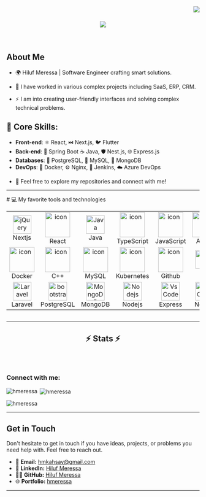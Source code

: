 <img align="right" src="https://visitor-badge.laobi.icu/badge?page_id=Createdd.Createdd">

<h1 align="center">
  <a href="https://git.io/typing-svg">
    <img src="https://readme-typing-svg.herokuapp.com/?lines=Hello,+There!+👋;I'm+Hiluf....;Nice+to+meet+you!&center=true&size=30">
  </a>
</h1>

<br>

## About Me

* 🌍 Hiluf Meressa | Software Engineer crafting smart solutions.

* 💼 I have worked in various complex projects including SaaS, ERP, CRM.

* ⚡ I am into creating user-friendly interfaces and solving complex technical problems.
  
## 🧠 Core Skills:

- **Front-end**: ⚛️ React, ⏭️ Next.js, 🐦 Flutter 
- **Back-end**:  🌱 Spring Boot ☕ Java, 🛡️ Nest.js, 🌐 Express.js
- **Databases**: 🐘 PostgreSQL, 🐬 MySQL, 🍃 MongoDB
- **DevOps**:    🐳 Docker, ⚙️ Nginx, 🧩 Jenkins, ☁️ Azure DevOps 



* 🤝 Feel free to explore my repositories and connect with me!


<hr>
#  💻 My favorite tools and technologies

<div style="display: flex; align-items: flex-start; align: center">
<table>
<tr>
  <td align="center" width="96">
        <img src="https://skillicons.dev/icons?i=nextjs" width="48" height="48" alt="jQuery" />
      <br>Nextjs
  </td>
  <td align="center" width="96">
        <img src="https://techstack-generator.vercel.app/react-icon.svg" alt="icon" width="65" height="65" />
      <br>React
  </td>
  <td align="center" width="96">
      <img src="https://skillicons.dev/icons?i=java" width="48" height="48" alt="Java" />
      <br>Java
    </td>
  <td align="center" width="96">
        <img src="https://techstack-generator.vercel.app/ts-icon.svg" alt="icon" width="65" height="65" />
      <br>TypeScript
  </td>
  <td align="center" width="96">
        <img src="https://techstack-generator.vercel.app/js-icon.svg" alt="icon" width="65" height="65" />
      <br>JavaScript
  </td>
  <td align="center" width="96">
        <img src="https://skillicons.dev/icons?i=azure" alt="icon" width="65" height="65" />
      <br>Azure
  </td>
  </tr>
  <tr>
   <td align="center" width="96">
        <img src="https://techstack-generator.vercel.app/docker-icon.svg" alt="icon" width="65" height="65" />
      <br>Docker
    </td>
    <td align="center" width="96">
        <img src="https://techstack-generator.vercel.app/cpp-icon.svg" alt="icon" width="65" height="65" />
      <br>C++
    </td>
    <td align="center" width="96">
        <img src="https://techstack-generator.vercel.app/mysql-icon.svg" alt="icon" width="65" height="65" />
      <br>MySQL
    </td>
    <td align="center" width="96">
        <img src="https://techstack-generator.vercel.app/kubernetes-icon.svg" alt="icon" width="65" height="65" />
      <br>Kubernetes
    </td> 
    <td align="center" width="96">
        <img src="https://techstack-generator.vercel.app/github-icon.svg" alt="icon" width="65" height="65" />
      <br>Github
    </td>
    <td align="center" width="96"> 
        <img src="https://user-images.githubusercontent.com/25181517/192108372-f71d70ac-7ae6-4c0d-8395-51d8870c2ef0.png" width="48" height="48" alt="Git" />
      <br>Git
    </td>

  </tr>
 <tr>
  <td align="center"  width="96">
        <img src="https://skillicons.dev/icons?i=laravel" width="48" height="48" alt="Laravel" />
      <br>Laravel
    </td> 
    <td align="center"  width="96">
        <img src="https://skillicons.dev/icons?i=postgres" width="48" height="48" alt="bootstrap" />
      <br>PostgreSQL
    </td>
      <td align="center" width="96">
        <img src="https://skillicons.dev/icons?i=mongodb" width="48" height="48" alt="MongoDB" />
      <br>MongoDB
    </td>
        <td align="center" width="96">
        <img src="https://skillicons.dev/icons?i=nodejs" width="48" height="48" alt="Nodejs" />
      <br>Nodejs
      </td>
    </td>
            <td align="center" width="96">
        <img src="https://skillicons.dev/icons?i=express" width="48" height="48" alt="VsCode" />
      <br>Express
    </td>
     </td>
            <td align="center" width="96">
        <img src="https://skillicons.dev/icons?i=nestjs" width="48" height="48" alt="VsCode" />
      <br>NestJs
    </td>

  </td>
 </tr>
</table>
<br><br>

</div>
<hr>

<h2 align="center">⚡ Stats ⚡</h2>
<br>
<!-- Use GitHub's dark theme by adding ?theme=dark to the URLs -->

<p align="left"> <a href="https://twitter.com/" target="blank"><img src="https://img.shields.io/twitter/follow/?logo=twitter&style=for-the-badge&labelColor=1b1f23&logoColor=white&color=1b1f23" alt="" /></a> </p>

<h3 align="left">Connect with me:</h3>
<p align="left">
<!-- Add your social media icons here with the appropriate dark theme styles -->
</p>

<p><img align="left" src="https://github-readme-stats.vercel.app/api/top-langs?username=hmeressa&show_icons=true&locale=en&layout=compact&theme=dark" alt="hmeressa" /></p>

<p>&nbsp;<img align="center" src="https://github-readme-stats.vercel.app/api?username=hmeressa&show_icons=true&locale=en&theme=dark" alt="hmeressa" /></p>

<p><img align="center" src="https://github-readme-streak-stats.herokuapp.com/?user=hmeressa&theme=dark" alt="hmeressa" /></p>

<hr>


## Get in Touch

<p align="left">
Don't hesitate to get in touch if you have ideas, projects, or problems you need help with.
  Feel free to reach out.
</p>

- 📧 **Email:** [hmkahsay@gmail.com](mailto:hmkahsay@gmail.com)
- 💼 **LinkedIn:** [Hiluf Meressa](https://www.linkedin.com/in/hmeressa/)
- 👨‍💻 **GitHub:** [Hiluf Meressa](https://github.com/hmeressa)
- 🌐 **Portfolio:** [hmeressa](https://personal-website-lriu.onrender.com/)

---



